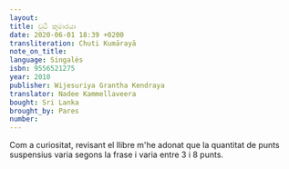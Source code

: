 ```yaml
---
layout:
title: චූටි කුමාරයා
date: 2020-06-01 18:39 +0200
transliteration: Chuti Kumārayā
note_on_title:
language: Singalès
isbn: 9556521275
year: 2010
publisher: Wijesuriya Grantha Kendraya
translator: Nadee Kammellaveera
bought: Sri Lanka
brought_by: Pares
number:
---
```


Com a curiositat, revisant el llibre m'he adonat que la quantitat de punts suspensius varia segons la frase i varia entre 3 i 8 punts.

